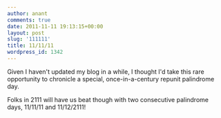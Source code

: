```yaml
---
author: anant
comments: true
date: 2011-11-11 19:13:15+00:00
layout: post
slug: '111111'
title: 11/11/11
wordpress_id: 1342
---
```


Given I haven't updated my blog in a while, I thought I'd take this rare opportunity to chronicle a special, once-in-a-century repunit palindrome day.

Folks in 2111 will have us beat though with two consecutive palindrome days, 11/11/11 and 11/12/2111!
